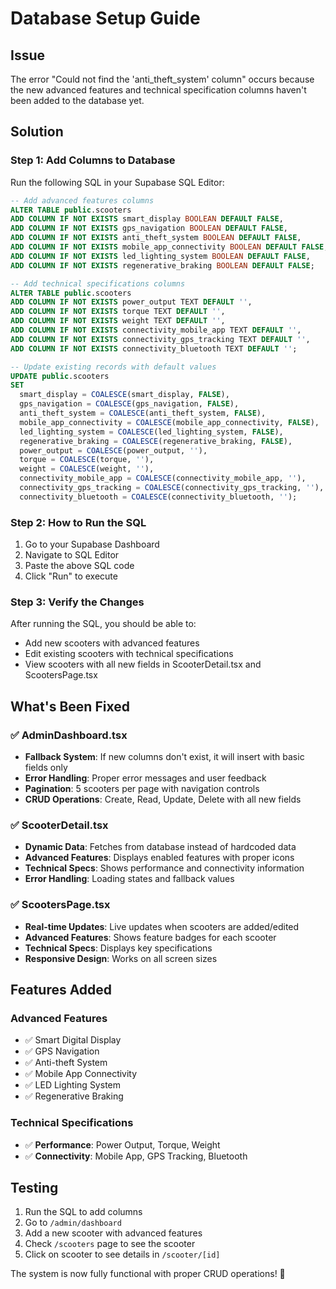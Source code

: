 # Database Setup Guide

## Issue
The error "Could not find the 'anti_theft_system' column" occurs because the new advanced features and technical specification columns haven't been added to the database yet.

## Solution

### Step 1: Add Columns to Database
Run the following SQL in your Supabase SQL Editor:

```sql
-- Add advanced features columns
ALTER TABLE public.scooters 
ADD COLUMN IF NOT EXISTS smart_display BOOLEAN DEFAULT FALSE,
ADD COLUMN IF NOT EXISTS gps_navigation BOOLEAN DEFAULT FALSE,
ADD COLUMN IF NOT EXISTS anti_theft_system BOOLEAN DEFAULT FALSE,
ADD COLUMN IF NOT EXISTS mobile_app_connectivity BOOLEAN DEFAULT FALSE,
ADD COLUMN IF NOT EXISTS led_lighting_system BOOLEAN DEFAULT FALSE,
ADD COLUMN IF NOT EXISTS regenerative_braking BOOLEAN DEFAULT FALSE;

-- Add technical specifications columns
ALTER TABLE public.scooters 
ADD COLUMN IF NOT EXISTS power_output TEXT DEFAULT '',
ADD COLUMN IF NOT EXISTS torque TEXT DEFAULT '',
ADD COLUMN IF NOT EXISTS weight TEXT DEFAULT '',
ADD COLUMN IF NOT EXISTS connectivity_mobile_app TEXT DEFAULT '',
ADD COLUMN IF NOT EXISTS connectivity_gps_tracking TEXT DEFAULT '',
ADD COLUMN IF NOT EXISTS connectivity_bluetooth TEXT DEFAULT '';

-- Update existing records with default values
UPDATE public.scooters 
SET 
  smart_display = COALESCE(smart_display, FALSE),
  gps_navigation = COALESCE(gps_navigation, FALSE),
  anti_theft_system = COALESCE(anti_theft_system, FALSE),
  mobile_app_connectivity = COALESCE(mobile_app_connectivity, FALSE),
  led_lighting_system = COALESCE(led_lighting_system, FALSE),
  regenerative_braking = COALESCE(regenerative_braking, FALSE),
  power_output = COALESCE(power_output, ''),
  torque = COALESCE(torque, ''),
  weight = COALESCE(weight, ''),
  connectivity_mobile_app = COALESCE(connectivity_mobile_app, ''),
  connectivity_gps_tracking = COALESCE(connectivity_gps_tracking, ''),
  connectivity_bluetooth = COALESCE(connectivity_bluetooth, '');
```

### Step 2: How to Run the SQL
1. Go to your Supabase Dashboard
2. Navigate to SQL Editor
3. Paste the above SQL code
4. Click "Run" to execute

### Step 3: Verify the Changes
After running the SQL, you should be able to:
- Add new scooters with advanced features
- Edit existing scooters with technical specifications
- View scooters with all new fields in ScooterDetail.tsx and ScootersPage.tsx

## What's Been Fixed

### ✅ AdminDashboard.tsx
- **Fallback System**: If new columns don't exist, it will insert with basic fields only
- **Error Handling**: Proper error messages and user feedback
- **Pagination**: 5 scooters per page with navigation controls
- **CRUD Operations**: Create, Read, Update, Delete with all new fields

### ✅ ScooterDetail.tsx
- **Dynamic Data**: Fetches from database instead of hardcoded data
- **Advanced Features**: Displays enabled features with proper icons
- **Technical Specs**: Shows performance and connectivity information
- **Error Handling**: Loading states and fallback values

### ✅ ScootersPage.tsx
- **Real-time Updates**: Live updates when scooters are added/edited
- **Advanced Features**: Shows feature badges for each scooter
- **Technical Specs**: Displays key specifications
- **Responsive Design**: Works on all screen sizes

## Features Added

### Advanced Features
- ✅ Smart Digital Display
- ✅ GPS Navigation
- ✅ Anti-theft System
- ✅ Mobile App Connectivity
- ✅ LED Lighting System
- ✅ Regenerative Braking

### Technical Specifications
- ✅ **Performance**: Power Output, Torque, Weight
- ✅ **Connectivity**: Mobile App, GPS Tracking, Bluetooth

## Testing
1. Run the SQL to add columns
2. Go to `/admin/dashboard`
3. Add a new scooter with advanced features
4. Check `/scooters` page to see the scooter
5. Click on scooter to see details in `/scooter/[id]`

The system is now fully functional with proper CRUD operations! 🚀
